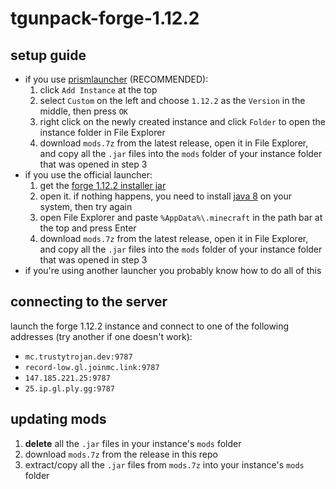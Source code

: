 # tgunpack-forge-1.12.2

## setup guide
- if you use [prismlauncher](https://prismlauncher.org) (RECOMMENDED):
	1. click `Add Instance` at the top
	2. select `Custom` on the left and choose `1.12.2` as the `Version` in the middle, then press `OK`
	3. right click on the newly created instance and click `Folder` to open the instance folder in File Explorer
	4. download `mods.7z` from the latest release, open it in File Explorer, and copy all the `.jar` files into the `mods` folder of your instance folder that was opened in step 3
- if you use the official launcher:
	1. get the [forge 1.12.2 installer jar](https://maven.minecraftforge.net/net/minecraftforge/forge/1.12.2-14.23.5.2860/forge-1.12.2-14.23.5.2860-installer.jar)
	2. open it. if nothing happens, you need to install [java 8](https://www.java.com/download) on your system, then try again
	3. open File Explorer and paste `%AppData%\.minecraft` in the path bar at the top and press Enter
	4. download `mods.7z` from the latest release, open it in File Explorer, and copy all the `.jar` files into the `mods` folder of your instance folder that was opened in step 3
- if you're using another launcher you probably know how to do all of this

## connecting to the server
launch the forge 1.12.2 instance and connect to one of the following addresses (try another if one doesn't work):
- `mc.trustytrojan.dev:9787`
- `record-low.gl.joinmc.link:9787`
- `147.185.221.25:9787`
- `25.ip.gl.ply.gg:9787`

## updating mods
1. **delete** all the `.jar` files in your instance's `mods` folder
2. download `mods.7z` from the release in this repo
3. extract/copy all the `.jar` files from `mods.7z` into your instance's `mods` folder
